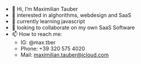 - 👋 Hi, I’m Maximilian Tauber
- 👀 interested in alghorithms, webdesign and SaaS
- 🌱 currently learning javascript
- 💞 looking to collaborate on my own SaaS Software
- 📫 How to reach me: 
  - IG: @max.tber 
  - Phone: +39 320 575 4020
  - Mail: maximilian.tauber@icloud.com
